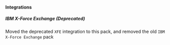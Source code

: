 #### Integrations
##### IBM X-Force Exchange (Deprecated)
Moved the deprecated `XFE` integration to this pack, and removed the old `IBM X-Force Exchange` pack